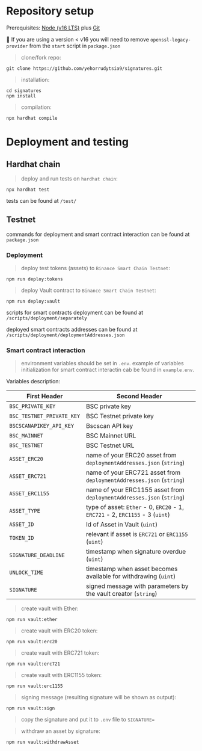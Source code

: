 # Repository setup

Prerequisites: [Node (v16 LTS)](https://nodejs.org/en/download/) plus [Git](https://git-scm.com/downloads)

🚨 If you are using a version < v16 you will need to remove `openssl-legacy-provider` from the `start` script in `package.json`

> clone/fork repo:

```bash/zsh
git clone https://github.com/yehorrudytsia9/signatures.git
```

> installation:

```bash/zsh
cd signatures
npm install
```

> сompilation:

```bash/zsh
npx hardhat compile
```

# Deployment and testing

## Hardhat chain

> deploy and run tests on `hardhat chain`:

```bash/zsh
npx hardhat test
```
tests can be found at `/test/`

## Testnet
commands for deployment and smart contract interaction can be found at `package.json`

### Deployment
> deploy test tokens (assets) to `Binance Smart Chain Testnet`:

```bash/zsh
npm run deploy:tokens
```

> deploy Vault contract to `Binance Smart Chain Testnet`:

```bash/zsh
npm run deploy:vault
```
scripts for smart contracts deployment can be found at `/scripts/deployment/separately`

deployed smart contracts addresses can be found at `/scripts/deployment/deploymentAddresses.json`


### Smart contract interaction
> environment variables should be set in `.env`.
> example of variables initialization for smart contract interactin cab be found in `example.env`.

Variables description:

First Header  | Second Header
------------- | -------------
`BSC_PRIVATE_KEY` |  BSC private key
`BSC_TESTNET_PRIVATE_KEY` |  BSC Testnet private key
`BSCSCANAPIKEY_API_KEY` | Bscscan API key
`BSC_MAINNET` |  BSC Mainnet URL
`BSC_TESTNET` |  BSC Testnet URL
`ASSET_ERC20` |  name of your ERC20 asset from `deploymentAddresses.json` (`string`)
`ASSET_ERC721` |  name of your ERC721 asset from `deploymentAddresses.json` (`string`)
`ASSET_ERC1155` |  name of your ERC1155 asset from `deploymentAddresses.json` (`string`)
`ASSET_TYPE` |  type of asset: `Ether` - 0, `ERC20` - 1, `ERC721` - 2, `ERC1155` - 3 (`uint`)
`ASSET_ID` |  Id of Asset in Vault (`uint`)
`TOKEN_ID` |  relevant if asset is `ERC721` or `ERC1155` (`uint`)
`SIGNATURE_DEADLINE` |  timestamp when signature overdue (`uint`)
`UNLOCK_TIME` |  timestamp when asset becomes available for withdrawing (`uint`)
`SIGNATURE` |  signed message with parameters by the vault creator (`string`)

> сreate vault with Ether:

```bash/zsh
npm run vault:ether
```

> сreate vault with ERC20 token:

```bash/zsh
npm run vault:erc20
```

> сreate vault with ERC721 token:

```bash/zsh
npm run vault:erc721
```
> сreate vault with ERC1155 token:

```bash/zsh
npm run vault:erc1155
```
> signing message (resulting signature will be shown as output):

```bash/zsh
npm run vault:sign
```
> copy the signature and put it to `.env` file to `SIGNATURE=`

> withdraw an asset by signature:

```bash/zsh
npm run vault:withdrawAsset
```
